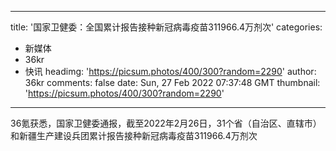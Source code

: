 
---
title: '国家卫健委：全国累计报告接种新冠病毒疫苗311966.4万剂次'
categories: 
 - 新媒体
 - 36kr
 - 快讯
headimg: 'https://picsum.photos/400/300?random=2290'
author: 36kr
comments: false
date: Sun, 27 Feb 2022 07:37:48 GMT
thumbnail: 'https://picsum.photos/400/300?random=2290'
---

<div>   
36氪获悉，国家卫健委通报，截至2022年2月26日，31个省（自治区、直辖市）和新疆生产建设兵团累计报告接种新冠病毒疫苗311966.4万剂次  
</div>
            